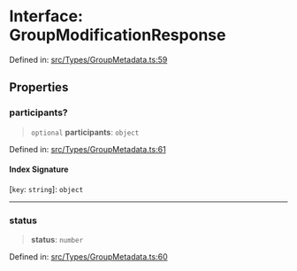 # Interface: GroupModificationResponse

Defined in: [src/Types/GroupMetadata.ts:59](https://github.com/Fokusdotid/Baileys/blob/6a8e2076fa4119b2d5152250d579a4fbed394533/src/Types/GroupMetadata.ts#L59)

## Properties

### participants?

> `optional` **participants**: `object`

Defined in: [src/Types/GroupMetadata.ts:61](https://github.com/Fokusdotid/Baileys/blob/6a8e2076fa4119b2d5152250d579a4fbed394533/src/Types/GroupMetadata.ts#L61)

#### Index Signature

\[`key`: `string`\]: `object`

***

### status

> **status**: `number`

Defined in: [src/Types/GroupMetadata.ts:60](https://github.com/Fokusdotid/Baileys/blob/6a8e2076fa4119b2d5152250d579a4fbed394533/src/Types/GroupMetadata.ts#L60)
